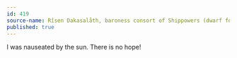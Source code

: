 ```yaml
---
id: 419
source-name: Rîsen Dakasalåth, baroness consort of Shippowers (dwarf fortress)
published: true
---
```

I was nauseated by the sun. There is no hope!
